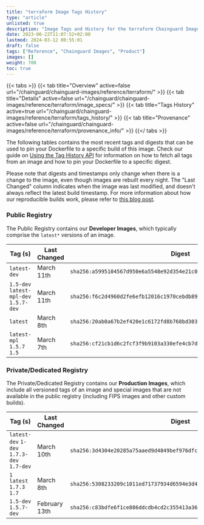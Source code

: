 ```yaml
---
title: "terraform Image Tags History"
type: "article"
unlisted: true
description: "Image Tags and History for the terraform Chainguard Image"
date: 2023-06-22T11:07:52+02:00
lastmod: 2024-03-12 00:55:01
draft: false
tags: ["Reference", "Chainguard Images", "Product"]
images: []
weight: 700
toc: true
---
```


{{< tabs >}}
{{< tab title="Overview" active=false url="/chainguard/chainguard-images/reference/terraform/" >}}
{{< tab title="Details" active=false url="/chainguard/chainguard-images/reference/terraform/image_specs/" >}}
{{< tab title="Tags History" active=true url="/chainguard/chainguard-images/reference/terraform/tags_history/" >}}
{{< tab title="Provenance" active=false url="/chainguard/chainguard-images/reference/terraform/provenance_info/" >}}
{{</ tabs >}}

The following tables contains the most recent tags and digests that can be used to pin your Dockerfile to a specific build of this image. Check our guide on [Using the Tag History API](/chainguard/chainguard-images/using-the-tag-history-api/) for information on how to fetch all tags from an image and how to pin your Dockerfile to a specific digest.

Please note that digests and timestamps only change when there is a change to the image, even though images are rebuilt every night. The "Last Changed" column indicates when the image was last modified, and doesn't always reflect the latest build timestamp. For more information about how our reproducible builds work, please refer to [this blog post](https://www.chainguard.dev/unchained/reproducing-chainguards-reproducible-image-builds).

### Public Registry
The Public Registry contains our **Developer Images**, which typically comprise the `latest*` versions of an image.

| Tag (s)                                 | Last Changed | Digest                                                                    |
|-----------------------------------------|--------------|---------------------------------------------------------------------------|
|  `latest-dev`                           | March 11th   | `sha256:a5995104567d950e6a5548e92d354e21c055a9b119292906422071f6879962c5` |
|  `1.5-dev` `latest-mpl-dev` `1.5.7-dev` | March 11th   | `sha256:f6c2d4960d2fe6efb12016c1970cebdb89f6e56c69675ef91ee58de49b569136` |
|  `latest`                               | March 8th    | `sha256:20ab0a67b2ef420e1c6172fd8b768bd303d4df7484cbdf7d30382fbe994bec13` |
|  `latest-mpl` `1.5.7` `1.5`             | March 7th    | `sha256:cf21cb1d6c2fcf3f9b9103a330efe4cb7ddf279f108d303d7ab026ae75d2069a` |


### Private/Dedicated Registry
The Private/Dedicated Registry contains our **Production Images**, which include all versioned tags of an image and special images that are not available in the public registry (including FIPS images and other custom builds).

| Tag (s)                                     | Last Changed  | Digest                                                                    |
|---------------------------------------------|---------------|---------------------------------------------------------------------------|
|  `latest-dev` `1-dev` `1.7.3-dev` `1.7-dev` | March 10th    | `sha256:3d4304e20285a75aaed9d4849bef976dfc1a013a85473403bbf59326f81cecc6` |
|  `1` `latest` `1.7.3` `1.7`                 | March 8th     | `sha256:5308233209c1011ed71737934d6594e3d4665f45055aafa8b7d3e6e0e7b18df1` |
|  `1.5-dev` `1.5.7-dev`                      | February 13th | `sha256:c83bdfe6f1ce886ddcdb4cd2c355413a36774d5a9a35954020adfb91f31b37ed` |

